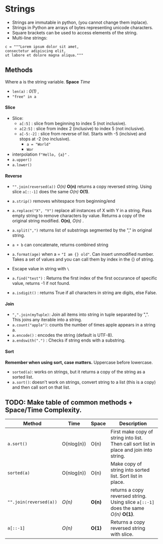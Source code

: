 # Strings

- Strings are immutable in python, (you cannot change them inplace).
- Strings in Python are arrays of bytes representing unicode characters.
- Square brackets can be used to access elements of the string.
- Multi-line strings:

```
c = """Lorem ipsum dolor sit amet,
consectetur adipiscing elit,
ut labore et dolore magna aliqua."""
```

## Methods

Where a is the string variable.
**Space**
_Time_

- `len(a)` : _0(1)_ ,
- `"free" in a`

#### Slice

- Slice:
  - `a[:5]` : slice from beginning to index 5 (not inclusive).
  - `a[2:5]` : slice from index 2 (inclusive) to index 5 (not inclusive).
  - `a[-5:-2]` : slice from reverse of list. Starts with -5 (inclsive) and stops at -2 (no inclusive).
    - `a = "World"`
    - `Wor`
- interpolation `f"Hello, {a}"` .
- `a.upper()`
- `a.lower()`

#### Reverse

- `"".join(reversed(a))` _O(n)_ **O(n)** returns a copy reversed string. Using slice `a[::-1]` does the same _O(n)_ **O(1)**.

- `a.strip()` removes whitespace from beginning/end
- `a.replace("X", "Y")` replace all instances of X with Y in a string. Pass empty string to remove characters by value. Returns a copy of the original string modified. **O(n)**, _O(n)_ .
- `a.split(",")` returns list of substrings segmented by the "," in original string.
- `a + b` can concatenate, returns combined string
- `a.format(age)` when a = `"I am {} old"`. Can insert unmodified number. Takes a set of values and you can call them by index in the {} of string.
- Escape value in string with `\`
- `a.find("test")` : Returns the first index of the first occurance of specific value, returns -1 if not found.
- `a.isdigit()` : returns True if all characters in string are digits, else False.

#### Join

- `",".join(myTuple)`: Join all items into string in tuple separated by ",". This joins any iterable into a string.
- `a.count("apple")`: counts the number of times apple appears in a string a.
- `a.encode()` : encodes the string (default is UTF-8).
- `a.endswith(".")` : Checks if string ends with a substring.

#### Sort

**Remember when using sort, case matters.** Uppercase before lowercase.

- `sorted(a)`: works on strings, but it returns a copy of the string as a sorted list.
- `a.sort()`: doesn't work on strings, convert string to a list (this is a copy) and then call sort on that list.

## TODO: Make table of common methods + Space/Time Complexity.

| Method                 | Time       | Space    | Description                                                                             |
| ---------------------- | ---------- | -------- | --------------------------------------------------------------------------------------- |
| `a.sort()`             | O(nlog(n)) | O(n)     | First make copy of string into list. Then call sort list in place and join into string. |
| `sorted(a)`            | O(nlog(n)) | O(n)     | Make copy of string into sorted list. Sort list in place.                               |
| `"".join(reversed(a))` | _O(n)_     | **O(n)** | returns a copy reversed string. Using slice `a[::-1]` does the same _O(n)_ **O(1)**.    |
| `a[::-1]`              | _O(n)_     | **O(1)** | Returns a copy reversed string with slice.                                              |
